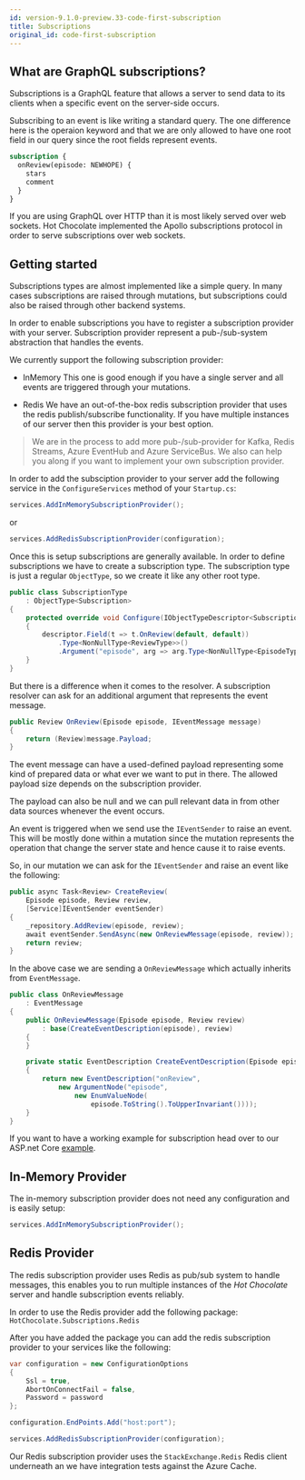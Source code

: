 ```yaml
---
id: version-9.1.0-preview.33-code-first-subscription
title: Subscriptions
original_id: code-first-subscription
---
```


## What are GraphQL subscriptions?

Subscriptions is a GraphQL feature that allows a server to send data to its clients when a specific event on the server-side occurs.

Subscribing to an event is like writing a standard query. The one difference here is the operaion keyword and that we are only allowed to have one root field in our query since the root fields represent events.

```graphql
subscription {
  onReview(episode: NEWHOPE) {
    stars
    comment
  }
}
```

If you are using GraphQL over HTTP than it is most likely served over web sockets. Hot Chocolate implemented the Apollo subscriptions protocol in order to serve subscriptions over web sockets.

## Getting started

Subscriptions types are almost implemented like a simple query. In many cases subscriptions are raised through mutations, but subscriptions could also be raised through other backend systems.

In order to enable subscriptions you have to register a subscription provider with your server. Subscription provider represent a pub-/sub-system abstraction that handles the events.

We currently support the following subscription provider:

- InMemory
  This one is good enough if you have a single server and all events are triggered through your mutations.

- Redis
  We have an out-of-the-box redis subscription provider that uses the redis publish/subscribe functionality. If you have multiple instances of our server then this provider is your best option.

> We are in the process to add more pub-/sub-provider for Kafka, Redis Streams, Azure EventHub and Azure ServiceBus. We also can help you along if you want to implement your own subscription provider.

In order to add the subsciption provider to your server add the following service in the `ConfigureServices` method of your `Startup.cs`:

```csharp
services.AddInMemorySubscriptionProvider();
```

or

```csharp
services.AddRedisSubscriptionProvider(configuration);
```

Once this is setup subscriptions are generally available. In order to define subscriptions we have to create a subscription type. The subscription type is just a regular `ObjectType`, so we create it like any other root type.

```csharp
public class SubscriptionType
    : ObjectType<Subscription>
{
    protected override void Configure(IObjectTypeDescriptor<Subscription> descriptor)
    {
        descriptor.Field(t => t.OnReview(default, default))
            .Type<NonNullType<ReviewType>>()
            .Argument("episode", arg => arg.Type<NonNullType<EpisodeType>>());
    }
}
```

But there is a difference when it comes to the resolver. A subscription resolver can ask for an additional argument that represents the event message.

```csharp
public Review OnReview(Episode episode, IEventMessage message)
{
    return (Review)message.Payload;
}
```

The event message can have a used-defined payload representing some kind of prepared data or what ever we want to put in there. The allowed payload size depends on the subscription provider.

The payload can also be null and we can pull relevant data in from other data sources whenever the event occurs.

An event is triggered when we send use the `IEventSender` to raise an event. This will be mostly done within a mutation since the mutation represents the operation that change the server state and hence cause it to raise events.

So, in our mutation we can ask for the `IEventSender` and raise an event like the following:

```csharp
public async Task<Review> CreateReview(
    Episode episode, Review review,
    [Service]IEventSender eventSender)
{
    _repository.AddReview(episode, review);
    await eventSender.SendAsync(new OnReviewMessage(episode, review));
    return review;
}
```

In the above case we are sending a `OnReviewMessage` which actually inherits from `EventMessage`.

```csharp
public class OnReviewMessage
    : EventMessage
{
    public OnReviewMessage(Episode episode, Review review)
        : base(CreateEventDescription(episode), review)
    {
    }

    private static EventDescription CreateEventDescription(Episode episode)
    {
        return new EventDescription("onReview",
            new ArgumentNode("episode",
                new EnumValueNode(
                    episode.ToString().ToUpperInvariant())));
    }
}
```

If you want to have a working example for subscription head over to our ASP.net Core [example](https://github.com/ChilliCream/hotchocolate/tree/master/examples/AspNetCore.StarWars).

## In-Memory Provider

The in-memory subscription provider does not need any configuration and is easily setup:

```csharp
services.AddInMemorySubscriptionProvider();
```

## Redis Provider

The redis subscription provider uses Redis as pub/sub system to handle messages, this enables you to run multiple instances of the _Hot Chocolate_ server and handle subscription events reliably.

In order to use the Redis provider add the following package:
`HotChocolate.Subscriptions.Redis`

After you have added the package you can add the redis subscription provider to your services like the following:

```csharp
var configuration = new ConfigurationOptions
{
    Ssl = true,
    AbortOnConnectFail = false,
    Password = password
};

configuration.EndPoints.Add("host:port");

services.AddRedisSubscriptionProvider(configuration);
```

Our Redis subscription provider uses the `StackExchange.Redis` Redis client underneath an we have integration tests against the Azure Cache.
